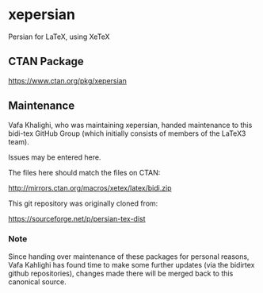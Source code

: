 # xepersian
Persian for LaTeX, using XeTeX

## CTAN Package
 https://www.ctan.org/pkg/xepersian



## Maintenance
Vafa Khalighi, who was maintaining xepersian, handed maintenance to this bidi-tex
GitHub Group (which initially consists of members of the LaTeX3 team).

Issues may be entered here.

The files here should match the files on CTAN:

http://mirrors.ctan.org/macros/xetex/latex/bidi.zip


This git repository was originally cloned from:

https://sourceforge.net/p/persian-tex-dist

### Note

Since handing over maintenance of these packages for personal reasons,
Vafa Kahlighi has found time to make some further updates (via the
bidirtex github repositories), changes made there will be merged
back to this canonical source.
